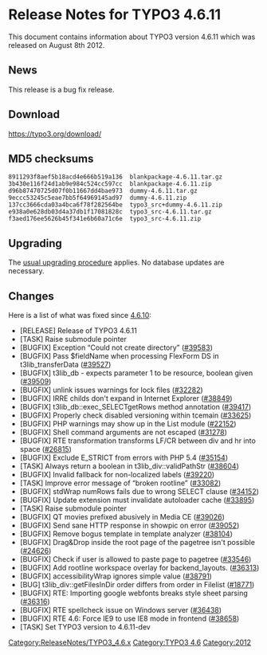 Release Notes for TYPO3 4.6.11
==============================

This document contains information about TYPO3 version 4.6.11 which was
released on August 8th 2012.

News
----

This release is a bug fix release.

Download
--------

<https://typo3.org/download/>

MD5 checksums
-------------

    8911293f8aef5b18acd4e666b519a136  blankpackage-4.6.11.tar.gz
    3b430e116f24d1ab9e984c524cc597cc  blankpackage-4.6.11.zip
    d96b87470725d07f0b11667dd4bae973  dummy-4.6.11.tar.gz
    9eccc53245c5eae7bb5f64969145ad97  dummy-4.6.11.zip
    137cc3666cda03a4bca6f78f282564be  typo3_src+dummy-4.6.11.zip
    e938a0e628db03d4a37db1f17081828c  typo3_src-4.6.11.tar.gz
    f3aed176ee5626b45f341e6b60a71c6e  typo3_src-4.6.11.zip

Upgrading
---------

The [usual upgrading
procedure](https://docs.typo3.org/typo3cms/InstallationGuide/) applies.
No database updates are necessary.

Changes
-------

Here is a list of what was fixed since
[4.6.10](TYPO3_4.6.10 "wikilink"):

-   \[RELEASE\] Release of TYPO3 4.6.11
-   \[TASK\] Raise submodule pointer
-   \[BUGFIX\] Exception “Could not create directory”
    ([\#39583](https://forge.typo3.org/issues/39583))
-   \[BUGFIX\] Pass \$fieldName when processing FlexForm DS in
    t3lib\_transferData
    ([\#39527](https://forge.typo3.org/issues/39527))
-   \[BUGFIX\] t3lib\_db - expects parameter 1 to be resource, boolean
    given ([\#39509](https://forge.typo3.org/issues/39509))
-   \[BUGFIX\] unlink issues warnings for lock files
    ([\#32282](https://forge.typo3.org/issues/32282))
-   \[BUGFIX\] IRRE childs don't expand in Internet Explorer
    ([\#38849](https://forge.typo3.org/issues/38849))
-   \[BUGFIX\] t3lib\_db::exec\_SELECTgetRows method annotation
    ([\#39417](https://forge.typo3.org/issues/39417))
-   \[BUGFIX\] Properly check disabled versioning within tcemain
    ([\#33625](https://forge.typo3.org/issues/33625))
-   \[BUGFIX\] PHP warnings may show up in the List module
    ([\#22152](https://forge.typo3.org/issues/22152))
-   \[BUGFIX\] Shell command arguments are not escaped
    ([\#31278](https://forge.typo3.org/issues/31278))
-   \[BUGFIX\] RTE transformation transforms LF/CR between div and hr
    into space ([\#26815](https://forge.typo3.org/issues/26815))
-   \[BUGFIX\] Exclude E\_STRICT from errors with PHP 5.4
    ([\#35154](https://forge.typo3.org/issues/35154))
-   \[TASK\] Always return a boolean in t3lib\_div::validPathStr
    ([\#38604](https://forge.typo3.org/issues/38604))
-   \[BUGFIX\] Invalid fallback for non-localized labels
    ([\#39220](https://forge.typo3.org/issues/39220))
-   \[TASK\] Improve error message of “broken rootline”
    ([\#33082](https://forge.typo3.org/issues/33082))
-   \[BUGFIX\] stdWrap numRows fails due to wrong SELECT clause
    ([\#34152](https://forge.typo3.org/issues/34152))
-   \[BUGFIX\] Update extension must invalidate autoloader cache
    ([\#33895](https://forge.typo3.org/issues/33895))
-   \[TASK\] Raise submodule pointer
-   \[BUGFIX\] QT movies prefixed abusively in Media CE
    ([\#39026](https://forge.typo3.org/issues/39026))
-   \[BUGFIX\] Send sane HTTP response in showpic on error
    ([\#39052](https://forge.typo3.org/issues/39052))
-   \[BUGFIX\] Remove bogus template in template analyzer
    ([\#38104](https://forge.typo3.org/issues/38104))
-   \[BUGFIX\] Drag&Drop inside the root page of the pagetree isn't
    possible ([\#24626](https://forge.typo3.org/issues/24626))
-   \[BUGFIX\] Check if user is allowed to paste page to pagetree
    ([\#33546](https://forge.typo3.org/issues/33546))
-   \[BUGFIX\] Add rootline workspace overlay for backend\_layouts.
    ([\#36313](https://forge.typo3.org/issues/36313))
-   \[BUGFIX\] accessibilityWrap ignores simple value
    ([\#38791](https://forge.typo3.org/issues/38791))
-   \[BUG\] t3lib\_div::getFilesInDir order differs from order in
    Filelist ([\#18771](https://forge.typo3.org/issues/18771))
-   \[BUGFIX\] RTE: Importing google webfonts breaks style sheet parsing
    ([\#36316](https://forge.typo3.org/issues/36316))
-   \[BUGFIX\] RTE spellcheck issue on Windows server
    ([\#36438](https://forge.typo3.org/issues/36438))
-   \[BUGFIX\] RTE 4.6: Force IE9 to use IE8 mode in frontend
    ([\#38658](https://forge.typo3.org/issues/38658))
-   \[TASK\] Set TYPO3 version to 4.6.11-dev

<Category:ReleaseNotes/TYPO3_4.6.x> [Category:TYPO3
4.6](Category:TYPO3_4.6 "wikilink") <Category:2012>
